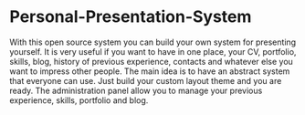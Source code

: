 Personal-Presentation-System
============================

With this open source system you can build your own system for presenting yourself. It is very useful if you want to have in one place, your CV, portfolio, skills, blog, history of previous experience, contacts and whatever else you want to impress other people. The main idea is to have an abstract system that everyone can use. Just build your custom layout theme and you are ready. The administration panel allow you to manage your previous experience, skills, portfolio and blog.

